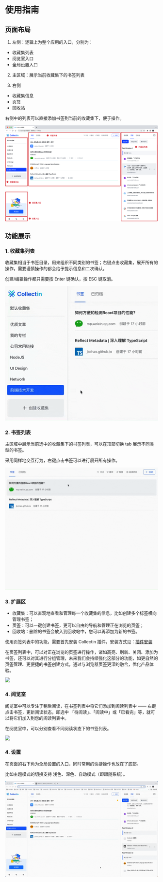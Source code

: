 # 使用指南

## 页面布局

1. 左侧：逻辑上为整个应用的入口，分别为：

- 收藏集列表
- 阅览室入口
- 全局设置入口

2. 主区域：展示当前收藏集下的书签列表

3. 右侧

- 收藏集信息
- 页签
- 回收站

右侧中的列表可以直接添加书签到当前的收藏集下，便于操作。

<img src="../assets/guide/layout-overview.png" />

## 功能展示

### 1. 收藏集列表

收藏集相当于书签目录，用来组织不同类别的书签；右键点击收藏集，展开所有的操作，需要谨慎操作的都会给予提示信息和二次确认。

创建/编辑操作都只需要按 Enter 键确认，按 ESC 键取消。

<img src="../assets/guide/collection.gif" />

### 2. 书签列表

主区域中展示当前选中的收藏集下的书签列表，可以在顶部切换 tab 展示不同类型的书签。

采用同样地交互行为，右键点击书签可以进行展开所有操作。

<img src="../assets/guide/bookmark.gif" />

### 3. 扩展区

- 收藏集：可以直观地查看和管理每一个收藏集的信息，比如创建多个标签横向管理书签；
- 页签：可以一键创建书签，更可以自由的导航和管理正在浏览的页签；
- 回收站：删除的书签会放入到回收站中，您可以再添加为新的书签。

使用页签列表中的功能，需要首先安装 Collectin 插件，安装方式见：<a href="/docs/extension">插件安装</a>

在页签列表中，可以对正在浏览的页签进行操作，诸如高亮、刷新、关闭、添加为书签，还可以对其进行分组管理，未来我们会持续强化这部分的功能，如更自然的页签管理、更便捷的书签创建方式，通过与浏览器页签更深的融合，优化产品体验。

<img src="../assets/guide/tab.gif" />

### 4. 阅览室

阅览室中可以专注于稍后阅读，在书签列表中将它们添加到阅读列表中 —— 右键点击书签，更新阅读状态，即选中 「待阅读」、「阅读中」或「已看完」等，就可以将它们加入到您的阅读列表中。

在阅览室中，可以分别查看不同阅读状态下的书签列表。

<img src="../assets/guide/read.gif" />

### 4. 设置

在页面的右下角为全局设置的入口，同时常用的快捷操作也放在了底部。

比如主题模式的切换支持 浅色、深色、自动模式（即跟随系统）。

<img src="../assets/guide/theme.gif" />
